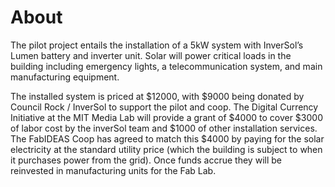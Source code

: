 # About

The pilot project entails the installation of a 5kW system with InverSol’s Lumen battery and inverter unit. Solar will power critical loads in the building including emergency lights, a telecommunication system, and main manufacturing equipment.

The installed system is priced at $12000, with $9000 being donated by Council Rock / InverSol to support the pilot and coop. The Digital Currency Initiative at the MIT Media Lab will provide a grant of $4000 to cover $3000 of labor cost by the inverSol team and $1000 of other installation services. The FabIDEAS Coop has agreed to match this $4000 by paying for the solar electricity at the standard utility price \(which the building is subject to when it purchases power from the grid\). Once funds accrue they will be reinvested in manufacturing units for the Fab Lab.

